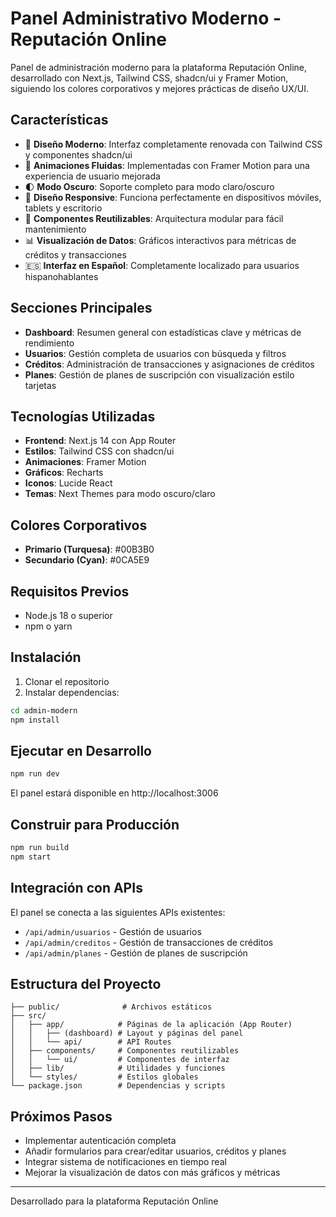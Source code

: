 # Panel Administrativo Moderno - Reputación Online

Panel de administración moderno para la plataforma Reputación Online, desarrollado con Next.js, Tailwind CSS, shadcn/ui y Framer Motion, siguiendo los colores corporativos y mejores prácticas de diseño UX/UI.

## Características

- 🎨 **Diseño Moderno**: Interfaz completamente renovada con Tailwind CSS y componentes shadcn/ui
- 🔄 **Animaciones Fluidas**: Implementadas con Framer Motion para una experiencia de usuario mejorada
- 🌓 **Modo Oscuro**: Soporte completo para modo claro/oscuro
- 📱 **Diseño Responsive**: Funciona perfectamente en dispositivos móviles, tablets y escritorio
- 🧩 **Componentes Reutilizables**: Arquitectura modular para fácil mantenimiento
- 📊 **Visualización de Datos**: Gráficos interactivos para métricas de créditos y transacciones
- 🇪🇸 **Interfaz en Español**: Completamente localizado para usuarios hispanohablantes

## Secciones Principales

- **Dashboard**: Resumen general con estadísticas clave y métricas de rendimiento
- **Usuarios**: Gestión completa de usuarios con búsqueda y filtros
- **Créditos**: Administración de transacciones y asignaciones de créditos
- **Planes**: Gestión de planes de suscripción con visualización estilo tarjetas

## Tecnologías Utilizadas

- **Frontend**: Next.js 14 con App Router
- **Estilos**: Tailwind CSS con shadcn/ui
- **Animaciones**: Framer Motion
- **Gráficos**: Recharts
- **Iconos**: Lucide React
- **Temas**: Next Themes para modo oscuro/claro

## Colores Corporativos

- **Primario (Turquesa)**: #00B3B0
- **Secundario (Cyan)**: #0CA5E9

## Requisitos Previos

- Node.js 18 o superior
- npm o yarn

## Instalación

1. Clonar el repositorio
2. Instalar dependencias:

```bash
cd admin-modern
npm install
```

## Ejecutar en Desarrollo

```bash
npm run dev
```

El panel estará disponible en http://localhost:3006

## Construir para Producción

```bash
npm run build
npm start
```

## Integración con APIs

El panel se conecta a las siguientes APIs existentes:

- `/api/admin/usuarios` - Gestión de usuarios
- `/api/admin/creditos` - Gestión de transacciones de créditos
- `/api/admin/planes` - Gestión de planes de suscripción

## Estructura del Proyecto

```
├── public/              # Archivos estáticos
├── src/
│   ├── app/            # Páginas de la aplicación (App Router)
│   │   ├── (dashboard) # Layout y páginas del panel
│   │   └── api/        # API Routes
│   ├── components/     # Componentes reutilizables
│   │   └── ui/         # Componentes de interfaz
│   ├── lib/            # Utilidades y funciones
│   └── styles/         # Estilos globales
└── package.json        # Dependencias y scripts
```

## Próximos Pasos

- Implementar autenticación completa
- Añadir formularios para crear/editar usuarios, créditos y planes
- Integrar sistema de notificaciones en tiempo real
- Mejorar la visualización de datos con más gráficos y métricas

---

Desarrollado para la plataforma Reputación Online
